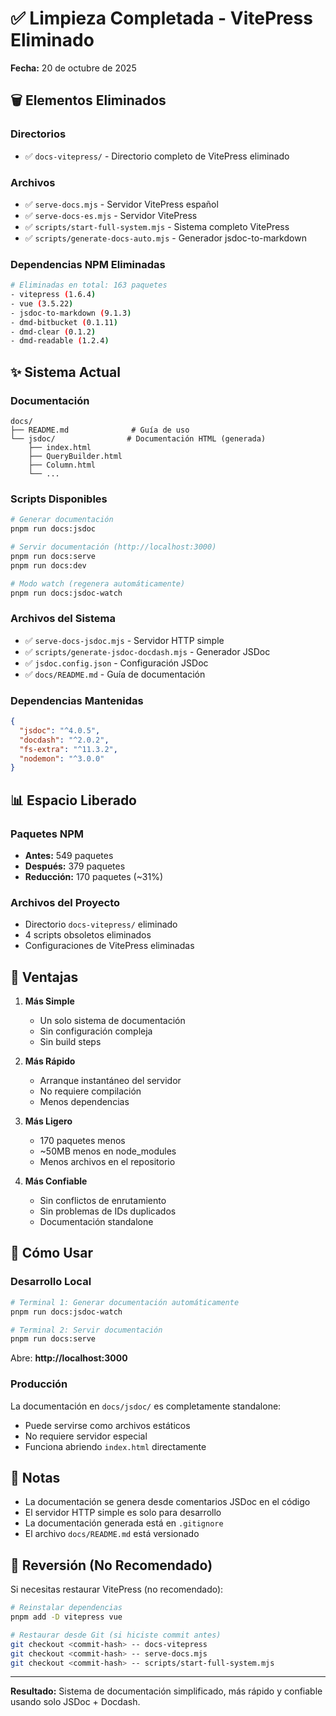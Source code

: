 # ✅ Limpieza Completada - VitePress Eliminado

**Fecha:** 20 de octubre de 2025

## 🗑️ Elementos Eliminados

### Directorios
- ✅ `docs-vitepress/` - Directorio completo de VitePress eliminado

### Archivos
- ✅ `serve-docs.mjs` - Servidor VitePress español
- ✅ `serve-docs-es.mjs` - Servidor VitePress
- ✅ `scripts/start-full-system.mjs` - Sistema completo VitePress
- ✅ `scripts/generate-docs-auto.mjs` - Generador jsdoc-to-markdown

### Dependencias NPM Eliminadas
```bash
# Eliminadas en total: 163 paquetes
- vitepress (1.6.4)
- vue (3.5.22)
- jsdoc-to-markdown (9.1.3)
- dmd-bitbucket (0.1.11)
- dmd-clear (0.1.2)
- dmd-readable (1.2.4)
```

## ✨ Sistema Actual

### Documentación
```
docs/
├── README.md              # Guía de uso
└── jsdoc/                # Documentación HTML (generada)
    ├── index.html
    ├── QueryBuilder.html
    ├── Column.html
    └── ...
```

### Scripts Disponibles
```bash
# Generar documentación
pnpm run docs:jsdoc

# Servir documentación (http://localhost:3000)
pnpm run docs:serve
pnpm run docs:dev

# Modo watch (regenera automáticamente)
pnpm run docs:jsdoc-watch
```

### Archivos del Sistema
- ✅ `serve-docs-jsdoc.mjs` - Servidor HTTP simple
- ✅ `scripts/generate-jsdoc-docdash.mjs` - Generador JSDoc
- ✅ `jsdoc.config.json` - Configuración JSDoc
- ✅ `docs/README.md` - Guía de documentación

### Dependencias Mantenidas
```json
{
  "jsdoc": "^4.0.5",
  "docdash": "^2.0.2",
  "fs-extra": "^11.3.2",
  "nodemon": "^3.0.0"
}
```

## 📊 Espacio Liberado

### Paquetes NPM
- **Antes:** 549 paquetes
- **Después:** 379 paquetes
- **Reducción:** 170 paquetes (~31%)

### Archivos del Proyecto
- Directorio `docs-vitepress/` eliminado
- 4 scripts obsoletos eliminados
- Configuraciones de VitePress eliminadas

## 🎯 Ventajas

1. **Más Simple**
   - Un solo sistema de documentación
   - Sin configuración compleja
   - Sin build steps

2. **Más Rápido**
   - Arranque instantáneo del servidor
   - No requiere compilación
   - Menos dependencias

3. **Más Ligero**
   - 170 paquetes menos
   - ~50MB menos en node_modules
   - Menos archivos en el repositorio

4. **Más Confiable**
   - Sin conflictos de enrutamiento
   - Sin problemas de IDs duplicados
   - Documentación standalone

## 🚀 Cómo Usar

### Desarrollo Local
```bash
# Terminal 1: Generar documentación automáticamente
pnpm run docs:jsdoc-watch

# Terminal 2: Servir documentación
pnpm run docs:serve
```

Abre: **http://localhost:3000**

### Producción
La documentación en `docs/jsdoc/` es completamente standalone:
- Puede servirse como archivos estáticos
- No requiere servidor especial
- Funciona abriendo `index.html` directamente

## 📝 Notas

- La documentación se genera desde comentarios JSDoc en el código
- El servidor HTTP simple es solo para desarrollo
- La documentación generada está en `.gitignore`
- El archivo `docs/README.md` está versionado

## 🔄 Reversión (No Recomendado)

Si necesitas restaurar VitePress (no recomendado):

```bash
# Reinstalar dependencias
pnpm add -D vitepress vue

# Restaurar desde Git (si hiciste commit antes)
git checkout <commit-hash> -- docs-vitepress
git checkout <commit-hash> -- serve-docs.mjs
git checkout <commit-hash> -- scripts/start-full-system.mjs
```

---

**Resultado:** Sistema de documentación simplificado, más rápido y confiable usando solo JSDoc + Docdash.
